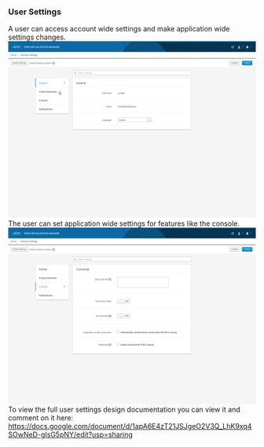 ### User Settings
A user can access account wide settings and make application wide settings changes. 
![usersettings-1](img/usersettings-1.png)
The user can set application wide settings for features like the console.  
![usersettings-2](img/usersettings-2.png)
To view the full user settings design documentation you can view it and comment on it here: https://docs.google.com/document/d/1apA6E4zT21JSJgeO2V3Q_LhK9xq4SOwNeD-gIsG5pNY/edit?usp=sharing